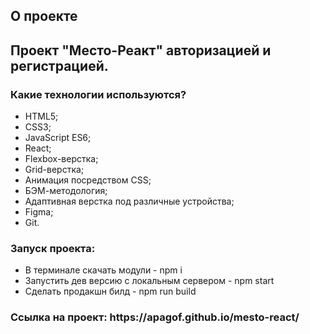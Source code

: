 <h2>О проекте</h2>
<h2>Проект "Место-Реакт"  авторизацией и регистрацией.</h2>

<h3>Какие технологии используются?</h3>
<ul>
<li>HTML5;</li>
<li>CSS3;</li>   
<li>JavaScript ES6;</li>
<li>React;</li>
<li>Flexbox-верстка;</li>
<li>Grid-верстка;</li>
<li>Анимация посредством CSS;</li>
<li>БЭМ-методология;</li>
<li>Адаптивная верстка под различные устройства;</li>
<li>Figma;</li>
<li>Git.</li>
</ul>

<h3>Запуск проекта:</h3>
<ul>
<li>В терминале скачать модули - npm i</li>
<li>Запустить дев версию с локальным сервером - npm start</li>
<li>Сделать продакшн билд - npm run build</li>
</ul>

<h3> Ссылка на проект: https://apagof.github.io/mesto-react/</h3>